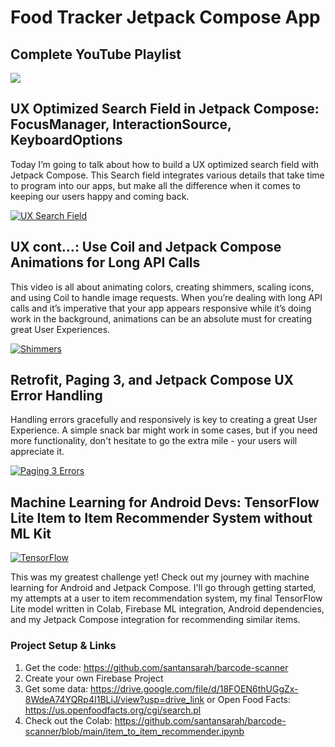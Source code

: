 # Food Tracker Jetpack Compose App

## Complete YouTube Playlist

<a href="https://www.youtube.com/playlist?list=PLzxawGXQRFsyVnwtFGoLlwdPr039g6WLe" target="_blank"><img src="https://img.youtube.com/vi/keiuMUX1k0k/0.jpg"></a>

## UX Optimized Search Field in Jetpack Compose: FocusManager, InteractionSource, KeyboardOptions

Today I’m going to talk about how to build a UX optimized search field with Jetpack Compose. This
Search field integrates various details that take time to program into our apps, but make all the
difference when it comes to keeping our users happy and coming back.

[![UX Search Field](https://img.youtube.com/vi/GIO1XYMAuzU/0.jpg)](https://www.youtube.com/watch?v=GIO1XYMAuzU)

## UX cont...: Use Coil and Jetpack Compose Animations for Long API Calls

This video is all about animating colors, creating shimmers, scaling icons, and using Coil to handle
image requests. When you’re dealing with long API calls and it’s imperative that your app appears
responsive while it’s doing work in the background, animations can be an absolute must for creating
great User Experiences.

[![Shimmers](https://img.youtube.com/vi/Kfwag68hMlk/0.jpg)](https://www.youtube.com/watch?v=Kfwag68hMlk)

## Retrofit, Paging 3, and Jetpack Compose UX Error Handling

Handling errors gracefully and responsively is key to creating a great User Experience. A simple
snack bar might work in some cases, but if you need more functionality, don't hesitate to go the
extra mile - your users will appreciate it.

[![Paging 3 Errors](https://img.youtube.com/vi/Zabam8Hy9oE/0.jpg)](https://www.youtube.com/watch?v=Zabam8Hy9oE)

## Machine Learning for Android Devs: TensorFlow Lite Item to Item Recommender System without ML Kit

[![TensorFlow](https://img.youtube.com/vi/H9l8OUv33KA/0.jpg)](https://www.youtube.com/watch?v=H9l8OUv33KA)

This was my greatest challenge yet! Check out my journey with machine learning for Android
and Jetpack Compose. I'll go through getting started, my attempts at a user to item recommendation
system, my final TensorFlow Lite model written in Colab, Firebase ML integration, Android dependencies, 
and my Jetpack Compose integration for recommending similar items.

### Project Setup & Links

1. Get the code: https://github.com/santansarah/barcode-scanner
2. Create your own Firebase Project
3. Get some data: https://drive.google.com/file/d/18FOEN6thUGgZx-8WdeA74YQRp4I1BLiJ/view?usp=drive_link or Open Food Facts: https://us.openfoodfacts.org/cgi/search.pl
4. Check out the Colab: https://github.com/santansarah/barcode-scanner/blob/main/item_to_item_recommender.ipynb